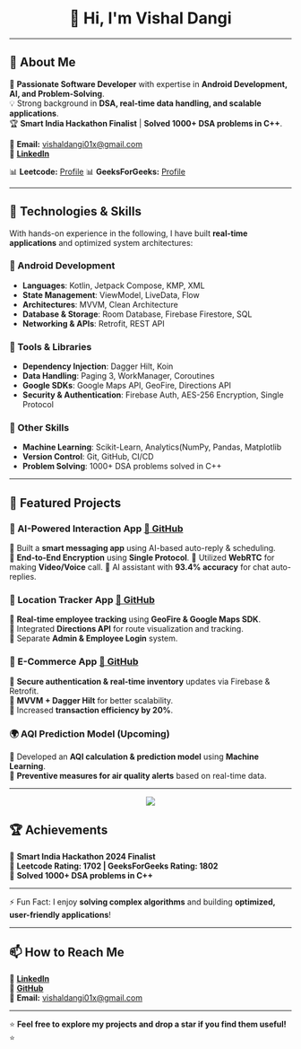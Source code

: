<!---
Vishal01x/Vishal01x is a ✨ special ✨ repository because its `README.md` (this file) appears on your GitHub profile.
You can click the Preview link to take a look at your changes.
--->
<h1 align="center">👋 Hi, I'm Vishal Dangi</h1>


---

## 👀 About Me  
🚀 **Passionate Software Developer** with expertise in **Android Development, AI, and Problem-Solving**.  
💡 Strong background in **DSA, real-time data handling, and scalable applications**.  
🏆 **Smart India Hackathon Finalist** | **Solved 1000+ DSA problems in C++**.  

📩 **Email:** vishaldangi01x@gmail.com  
💼 **[LinkedIn](https://www.linkedin.com/in/vishal-dangi-14805725b/)**  

📊 **Leetcode:** [Profile](https://leetcode.com/u/Vishalx01/)  📊 **GeeksForGeeks:** [Profile](https://www.geeksforgeeks.org/user/vishaldangi_01/)  

---

## 🌱 Technologies & Skills  
With hands-on experience in the following, I have built **real-time applications** and optimized system architectures:

### **🔹 Android Development**
- **Languages**: Kotlin, Jetpack Compose, KMP, XML  
- **State Management**: ViewModel, LiveData, Flow  
- **Architectures**: MVVM, Clean Architecture  
- **Database & Storage**: Room Database, Firebase Firestore, SQL  
- **Networking & APIs**: Retrofit, REST API

### **🔹 Tools & Libraries**
- **Dependency Injection**: Dagger Hilt, Koin  
- **Data Handling**: Paging 3, WorkManager, Coroutines  
- **Google SDKs**: Google Maps API, GeoFire, Directions API  
- **Security & Authentication**: Firebase Auth, AES-256 Encryption, Single Protocol  

### **🔹 Other Skills**
- **Machine Learning**: Scikit-Learn, Analytics(NumPy, Pandas, Matplotlib 
- **Version Control**: Git, GitHub, CI/CD  
- **Problem Solving**: 1000+ DSA problems solved in C++  

---



## 💼 Featured Projects  

### **🚀 AI-Powered Interaction App** [🔗 GitHub](https://github.com/Vishal01x/LoopIt)  
🔹 Built a **smart messaging app** using AI-based auto-reply & scheduling.  
🔹 **End-to-End Encryption** using **Single Protocol**.
🔹 Utilized **WebRTC** for making **Video/Voice** call.
🔹 AI assistant with **93.4% accuracy** for chat auto-replies.  

### **📍 Location Tracker App** [🔗 GitHub](https://github.com/Vishal01x/LocTrace)  
🔹 **Real-time employee tracking** using **GeoFire & Google Maps SDK**.  
🔹 Integrated **Directions API** for route visualization and tracking.  
🔹 Separate **Admin & Employee Login** system.  

### **🛒 E-Commerce App** [🔗 GitHub](https://github.com/Vishal01x/Quick-Mart)  
🔹 **Secure authentication & real-time inventory** updates via Firebase & Retrofit.  
🔹 **MVVM + Dagger Hilt** for better scalability.  
🔹 Increased **transaction efficiency by 20%**.  

### **🌍 AQI Prediction Model (Upcoming)**  
🔹 Developed an **AQI calculation & prediction model** using **Machine Learning**.  
🔹 **Preventive measures for air quality alerts** based on real-time data.  

---


<p align="center">
  <img src="https://github-readme-stats.vercel.app/api?username=Vishal01x&show_icons=true&theme=tokyonight" />
</p>

## 🏆 Achievements  

🏅 **Smart India Hackathon 2024 Finalist**  
🏅 **Leetcode Rating: 1702 | GeeksForGeeks Rating: 1802**  
🏅 **Solved 1000+ DSA problems in C++**  


---

⚡ Fun Fact: I enjoy **solving complex algorithms** and building **optimized, user-friendly applications**!  

---

## 📫 How to Reach Me  

🔗 **[LinkedIn](https://www.linkedin.com/in/vishal-dangi-14805725b/)**  
🔗 **[GitHub](https://github.com/Vishal01x/)**  
📩 **Email:** vishaldangi01x@gmail.com  

---

⭐ **Feel free to explore my projects and drop a star if you find them useful!** ⭐

